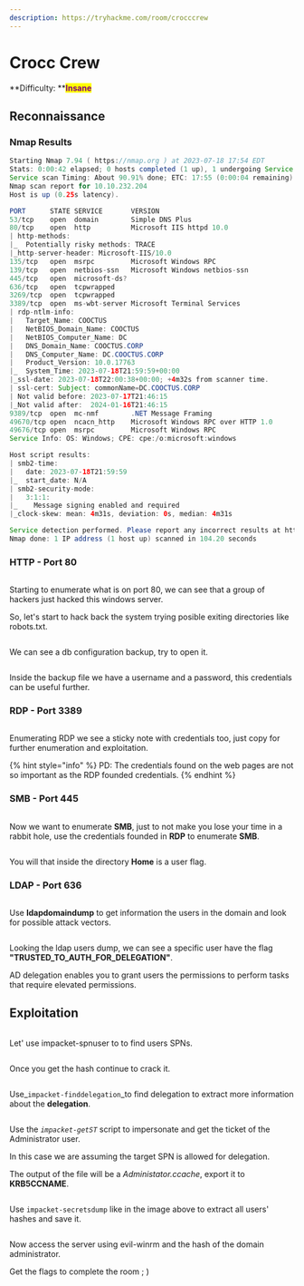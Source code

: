 ```yaml
---
description: https://tryhackme.com/room/crocccrew
---
```


# Crocc Crew

**Difficulty: **<mark style="color:purple;">**Insane**</mark>

## Reconnaissance

### Nmap Results

```java
Starting Nmap 7.94 ( https://nmap.org ) at 2023-07-18 17:54 EDT
Stats: 0:00:42 elapsed; 0 hosts completed (1 up), 1 undergoing Service Scan
Service scan Timing: About 90.91% done; ETC: 17:55 (0:00:04 remaining)
Nmap scan report for 10.10.232.204
Host is up (0.25s latency).

PORT      STATE SERVICE       VERSION
53/tcp    open  domain        Simple DNS Plus
80/tcp    open  http          Microsoft IIS httpd 10.0
| http-methods: 
|_  Potentially risky methods: TRACE
|_http-server-header: Microsoft-IIS/10.0
135/tcp   open  msrpc         Microsoft Windows RPC
139/tcp   open  netbios-ssn   Microsoft Windows netbios-ssn
445/tcp   open  microsoft-ds?
636/tcp   open  tcpwrapped
3269/tcp  open  tcpwrapped
3389/tcp  open  ms-wbt-server Microsoft Terminal Services
| rdp-ntlm-info: 
|   Target_Name: COOCTUS
|   NetBIOS_Domain_Name: COOCTUS
|   NetBIOS_Computer_Name: DC
|   DNS_Domain_Name: COOCTUS.CORP
|   DNS_Computer_Name: DC.COOCTUS.CORP
|   Product_Version: 10.0.17763
|_  System_Time: 2023-07-18T21:59:59+00:00
|_ssl-date: 2023-07-18T22:00:38+00:00; +4m32s from scanner time.
| ssl-cert: Subject: commonName=DC.COOCTUS.CORP
| Not valid before: 2023-07-17T21:46:15
|_Not valid after:  2024-01-16T21:46:15
9389/tcp  open  mc-nmf        .NET Message Framing
49670/tcp open  ncacn_http    Microsoft Windows RPC over HTTP 1.0
49676/tcp open  msrpc         Microsoft Windows RPC
Service Info: OS: Windows; CPE: cpe:/o:microsoft:windows

Host script results:
| smb2-time: 
|   date: 2023-07-18T21:59:59
|_  start_date: N/A
| smb2-security-mode: 
|   3:1:1: 
|_    Message signing enabled and required
|_clock-skew: mean: 4m31s, deviation: 0s, median: 4m31s

Service detection performed. Please report any incorrect results at https://nmap.org/submit/ .
Nmap done: 1 IP address (1 host up) scanned in 104.20 seconds
```

### HTTP - Port 80

<figure><img src="../../../../.gitbook/assets/crocccrewhttp80_1.png" alt=""><figcaption></figcaption></figure>

Starting to enumerate what is on port 80, we can see that a group of hackers just hacked this windows server.

So, let's start to hack back the system trying posible exiting directories like robots.txt.

<figure><img src="../../../../.gitbook/assets/crocccrewhttp80_2.png" alt=""><figcaption></figcaption></figure>

We can see a db configuration backup, try to open it.

<figure><img src="../../../../.gitbook/assets/crocccrewhttp80_3.png" alt=""><figcaption></figcaption></figure>

Inside the backup file we have a username and a password, this credentials can be useful further.

### RDP - Port 3389

<figure><img src="../../../../.gitbook/assets/rdp_credentiaals_stiky_note.png" alt=""><figcaption></figcaption></figure>

Enumerating RDP we see a sticky note with credentials too, just copy for further enumeration and exploitation.

{% hint style="info" %}
PD: The credentials found on the web pages are not so important as the RDP founded credentials.
{% endhint %}

### SMB - Port 445

<figure><img src="../../../../.gitbook/assets/smbclient_user_flag0.png" alt=""><figcaption></figcaption></figure>

Now we want to enumerate **SMB**, just to not make you lose your time in a rabbit hole, use the credentials founded in **RDP** to enumerate **SMB**.

<figure><img src="../../../../.gitbook/assets/smbclient_user_flag.png" alt=""><figcaption></figcaption></figure>

You will that inside the directory **Home** is a user flag.

### LDAP - Port 636

<figure><img src="../../../../.gitbook/assets/ldap_dump.png" alt=""><figcaption></figcaption></figure>

Use **ldapdomaindump** to get information the users in the domain and look for possible attack vectors.

<figure><img src="../../../../.gitbook/assets/passwordreset_discover.png" alt=""><figcaption></figcaption></figure>

Looking the ldap users dump, we can see a specific user have the flag **"TRUSTED\_TO\_AUTH\_FOR\_DELEGATION"**.

AD delegation enables you to grant users the permissions to perform tasks that require elevated permissions.

## Exploitation

<figure><img src="../../../../.gitbook/assets/spn-visitor.png" alt=""><figcaption></figcaption></figure>

Let' use impacket-spnuser to to find users SPNs.

<figure><img src="../../../../.gitbook/assets/johntheripper1.png" alt=""><figcaption></figcaption></figure>

Once you get the hash continue to crack it.

<figure><img src="../../../../.gitbook/assets/findelegation_infod.png" alt=""><figcaption></figcaption></figure>

Use_`impacket-finddelegation`_to find delegation to extract more information about the **delegation**.

<figure><img src="../../../../.gitbook/assets/getST.png" alt=""><figcaption></figcaption></figure>

Use the _`impacket-getST`_ script to impersonate and get the ticket of the Administrator user.

In this case we are assuming the target SPN is allowed for delegation.

The output of the file will be a _Administator.ccache_, export it to **KRB5CCNAME**.

<figure><img src="../../../../.gitbook/assets/secretsdump.png" alt=""><figcaption></figcaption></figure>

Use `impacket-secretsdump` like in the image above to extract all users' hashes and save it.

<figure><img src="../../../../.gitbook/assets/evilwinrm.png" alt=""><figcaption></figcaption></figure>

Now access the server using evil-winrm and the hash of the domain administrator.

Get the flags to complete the room ; )
